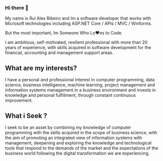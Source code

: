 ### Hi there 👋

<!--
**ruialexrib/ruialexrib** is a ✨ _special_ ✨ repository because its `README.md` (this file) appears on your GitHub profile.

Here are some ideas to get you started:

- 🔭 I’m currently working on ...
- 🌱 I’m currently learning ...
- 👯 I’m looking to collaborate on ...
- 🤔 I’m looking for help with ...
- 💬 Ask me about ...
- 📫 How to reach me: ...
- 😄 Pronouns: ...
- ⚡ Fun fact: ...
-->

My name is Rui Alex Ribeiro and Im a software developer that works with Microsoft technologies including ASP.NET Core / APIs / MVC / Winforms.

But the most important, Im Someone Who Lo❤️es to Code.

I am ambitious, self-motivated, resilient professional with more than 20 years of experience, with skills acquired in software development for the financial, accounting and management support areas.

## What are my interests?
I have a personal and professional interest in computer programming, data science, business intelligence, machine learning, project management and information systems management in a business environment and invests in knowledge and personal fulfillment, through constant continuous improvement.

## What i Seek ?
I seek to be an asset by combining my knowledge of computer programming with the skills acquired in the scope of business science, with the aim of promoting an integrated view of information systems with management, deepening and exploring the knowledge and technological tools that respond to the demands of the market and the expectations of the business world following the digital transformation we are experiencing.
